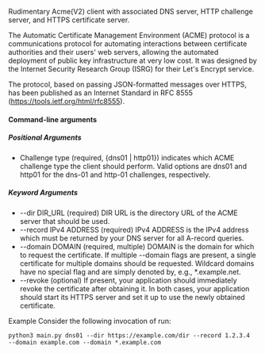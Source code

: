 Rudimentary Acme(V2) client with associated DNS server, HTTP challenge server, and HTTPS certificate server.          

The Automatic Certificate Management Environment (ACME) protocol is a communications protocol for automating interactions between certificate authorities and their users' web servers, allowing the automated deployment of public key infrastructure at very low cost. It was designed by the Internet Security Research Group (ISRG) for their Let's Encrypt service.

The protocol, based on passing JSON-formatted messages over HTTPS, has been published as an Internet Standard in RFC 8555 (https://tools.ietf.org/html/rfc8555).

#### Command-line arguments                                                                                                                                                                                                                   
##### Positional Arguments
- Challenge type (required, {dns01 | http01}) indicates which ACME challenge type the client should perform. Valid options are dns01 and http01 for the dns-01 and http-01 challenges, respectively.
##### Keyword Arguments
- --dir DIR_URL (required) DIR URL is the directory URL of the ACME server that should be used.
- --record IPv4 ADDRESS (required) IPv4 ADDRESS is the IPv4 address which must be returned by your DNS server for all A-record queries.
- --domain DOMAIN (required, multiple) DOMAIN is the domain for which to request the certificate. If multiple --domain flags are present, a single certificate for multiple domains should be requested. Wildcard domains have no special flag and are simply denoted by, e.g., *.example.net.
- --revoke (optional) If present, your application should immediately revoke the certificate after obtaining it. In both cases, your application should start its HTTPS server and set it up to use the newly obtained certificate.

Example Consider the following invocation of run: 

    python3 main.py dns01 --dir https://example.com/dir --record 1.2.3.4  --domain example.com --domain *.example.com

